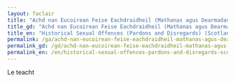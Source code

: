 ```yaml
---
layout: faclair
title: "Achd nan Eucoirean Feise Eachdraidheil (Mathanas agus Dearmadan) (Alba) 2018"
title_gd: "Achd nan Eucoirean Feise Eachdraidheil (Mathanas agus Dearmadan) (Alba) 2018"
title_en: "Historical Sexual Offences (Pardons and Disregards) (Scotland) Act 2018"
permalink: /ga/achd-nan-eucoirean-feise-eachdraidheil-mathanas-agus-dearmadan-alba-2018/
permalink_gd: /gd/achd-nan-eucoirean-feise-eachdraidheil-mathanas-agus-dearmadan-alba-2018/
permalink_en: /en/historical-sexual-offences-pardons-and-disregards-scotland-act-2018/
---
```


Le teacht